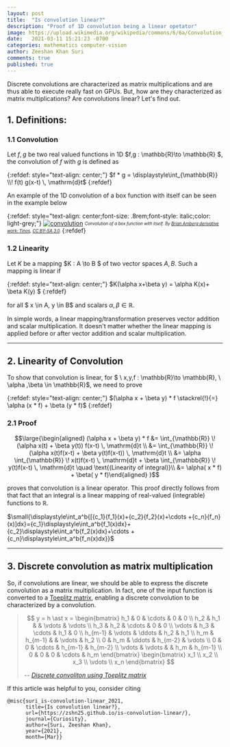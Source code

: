 ```yaml
---
layout: post
title:  "Is convolution linear?"
description: "Proof of 1D convolution being a linear opetator"
image: https://upload.wikimedia.org/wikipedia/commons/6/6a/Convolution_of_box_signal_with_itself2.gif
date:   2021-03-11 15:21:23 -0700
categories: mathematics computer-vision  
author: Zeeshan Khan Suri
comments: true
published: true
---
```


<!-- {::options parse_block_html="true" /} -->

Discrete convolutions are characterized as matrix multiplications and are thus able to execute really fast on GPUs. But, how are they characterized as matrix multiplications? Are convolutions linear? Let's find out.

## 1. Definitions:

### 1.1 Convolution
Let $f,g$ be two real valued functions in 1D $f,g : \mathbb{R}\to \mathbb{R} $, the convolution of $f$ with $g$ is defined as 

{:refdef: style="text-align: center;"}
$f * g = \displaystyle\int_{\mathbb{R}} \\! f(t) g(x-t) \, \mathrm{d}t$
{:refdef}

An example of the 1D convolution of a box function with itself can be seen in the example below

<!-- ToDo: Make this figure myself (interactive?) in Jupyter -->

{:refdef: style="text-align: center;font-size: .8rem;font-style: italic;color: light-grey;"}
[![convolution](https://upload.wikimedia.org/wikipedia/commons/6/6a/Convolution_of_box_signal_with_itself2.gif)](https://upload.wikimedia.org/wikipedia/commons/6/6a/Convolution_of_box_signal_with_itself2.gif)
<sub><sup>*Convolution of a box function with itself. By [Brian Amberg derivative work: Tinos](https://commons.wikimedia.org/wiki/File:Convolution_of_box_signal_with_itself2.gif), [CC BY-SA 3.0](https://creativecommons.org/licenses/by-sa/3.0).*
</sup></sub>
{:refdef}


### 1.2 Linearity
Let $K$ be a mapping $K : A \to B $ of two vector spaces $A,B$. Such a mapping is linear if 

{:refdef: style="text-align: center;"}
$K(\alpha x+\beta y) = \alpha K(x)+ \beta K(y) $
{:refdef}

for all $ x \in A, y \in B$ and scalars $\alpha ,\beta \in \mathbb{R}$.

In simple words, a linear mapping/transformation preserves vector addition and scalar multiplication. It doesn't matter whether the linear mapping is applied before or after vector addition and scalar multiplication.

___

## 2. Linearity of Convolution

To show that convolution is linear, for $ \ x,y,f : \mathbb{R}\to \mathbb{R}, \  \alpha ,\beta  \in \mathbb{R}$, we need to prove 

{:refdef: style="text-align: center;"}
$(\alpha x + \beta y) * f \stackrel{!}{=} \alpha (x * f) + \beta (y * f)$
{:refdef}

### 2.1 Proof

$$\large{\begin{aligned} (\alpha x + \beta  y) * f  &=  \int_{\mathbb{R}} \! (\alpha x(t) + \beta  y(t)) f(x-t) \, \mathrm{d}t  \\
                                                    &=  \int_{\mathbb{R}} \! (\alpha x(t)f(x-t) + \beta  y(t)f(x-t))  \, \mathrm{d}t \\
                                                    &=  \alpha \int_{\mathbb{R}} \!  x(t)f(x-t) \, \mathrm{d}t + \beta \int_{\mathbb{R}} \!  y(t)f(x-t)  \, \mathrm{d}t \quad \text{(Linearity of integral)}\\
                                                    &=  \alpha( x * f) + \beta( y * f)\end{aligned} }$$

proves that convolution is a linear operator. This proof directly follows from that fact that an integral is a linear mapping of real-valued (integrable) functions to $\mathbb{R}$.

$\small{\displaystyle\int_a^b{[{c_1}{f_1}(x)+{c_2}{f_2}(x)+\cdots +{c_n}{f_n}(x)]dx}={c_1}\displaystyle\int_a^b{f_1(x)dx}+{c_2}\displaystyle\int_a^b{f_2(x)dx}+\cdots +{c_n}\displaystyle\int_a^b{f_n(x)dx}}$

___
## 3. Discrete convolution as matrix multiplication

So, if convolutions are linear, we should be able to express the discrete convolution as a matrix multiplication. In fact, one of the input function is converted to a [Toeplitz matrix](https://en.wikipedia.org/wiki/Toeplitz_matrix), enabling a discrete convolution to be characterized by a convolution.

> $$
        y = h \ast x =
            \begin{bmatrix}
                h_1 & 0 & \cdots & 0 & 0 \\
                h_2 & h_1 &      & \vdots & \vdots \\
                h_3 & h_2 & \cdots & 0 & 0 \\
                \vdots & h_3 & \cdots & h_1 & 0 \\
                h_{m-1} & \vdots & \ddots & h_2 & h_1 \\
                h_m & h_{m-1} &      & \vdots & h_2 \\
                0 & h_m & \ddots & h_{m-2} & \vdots \\
                0 & 0 & \cdots & h_{m-1} & h_{m-2} \\
                \vdots & \vdots &        & h_m & h_{m-1} \\
                0 & 0 & 0 & \cdots & h_m
            \end{bmatrix}
            \begin{bmatrix}
                x_1 \\
                x_2 \\
                x_3 \\
                \vdots \\
                x_n
            \end{bmatrix}
  $$  
>   
> -- <cite>[Discrete convoliton using Toeplitz matrix](https://en.wikipedia.org/wiki/Toeplitz_matrix#Discrete_convolution)</cite> 

If this article was helpful to you, consider citing

```
@misc{suri_is-convolution-linear_2021,
      title={Is convolution linear?},
      url={https://zshn25.github.io/is-convolution-linear/}, 
      journal={Curiosity}, 
      author={Suri, Zeeshan Khan}, 
      year={2021}, 
      month={Mar}}
```